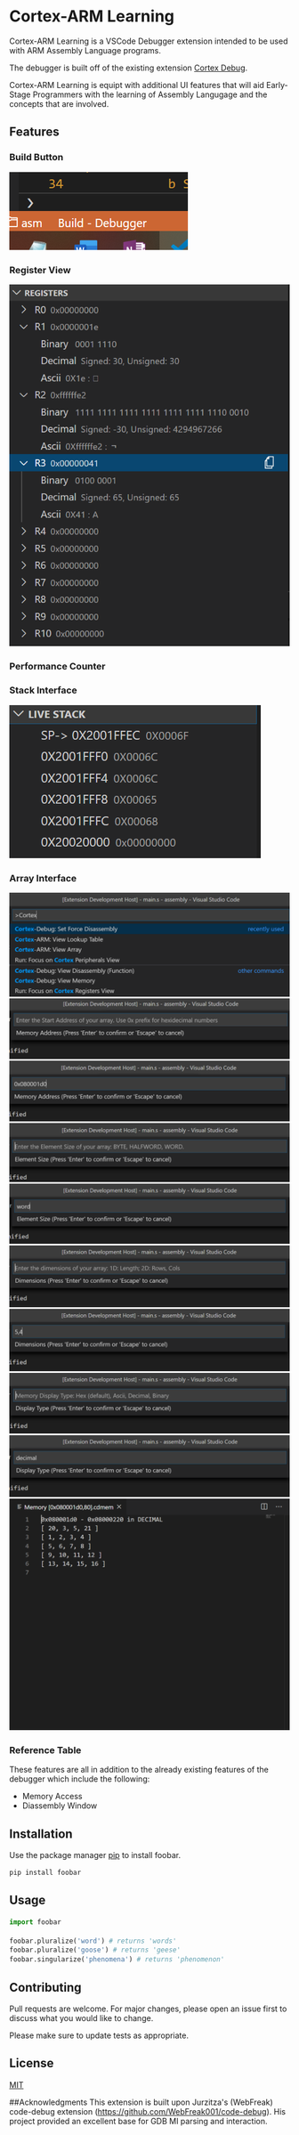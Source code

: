 # Cortex-ARM Learning

Cortex-ARM Learning is a VSCode Debugger extension intended to be used with ARM Assembly Language programs. 

The debugger is built off of the existing extension [Cortex Debug](https://marketplace.visualstudio.com/items?itemName=marus25.cortex-debug).

Cortex-ARM Learning is equipt with additional UI features that will aid Early-Stage Programmers with the learning of Assembly Langugage and the concepts that are involved. 

## Features

### Build Button
![build](./images/buildbutton.png)

### Register View
![RegisterView](./images/registerView.png)


### Performance Counter

### Stack Interface
![Stack](./images/stack.png)

### Array Interface
![allcommands](./images/allCommands.png)
![array1](./images/viewArray.png)
![array2](./images/viewArray2.png)
![array3](./images/viewArray3.png)
![array4](./images/viewArray4.png)
![array5](./images/viewArray5.png)
![array6](./images/viewArray6.png)
![array7](./images/viewArray7.png)
![array8](./images/viewArray8.png)
![arrayRes](./images/arrayWindow.png)

### Reference Table

These features are all in addition to the already existing features of the debugger which include the following:

- Memory Access
- Diassembly Window 

## Installation

Use the package manager [pip](https://pip.pypa.io/en/stable/) to install foobar.

```bash
pip install foobar
```

## Usage

```python
import foobar

foobar.pluralize('word') # returns 'words'
foobar.pluralize('goose') # returns 'geese'
foobar.singularize('phenomena') # returns 'phenomenon'
```

## Contributing
Pull requests are welcome. For major changes, please open an issue first to discuss what you would like to change.

Please make sure to update tests as appropriate.

## License
[MIT](https://choosealicense.com/licenses/mit/)

##Acknowledgments
This extension is built upon Jurzitza's (WebFreak) code-debug extension (https://github.com/WebFreak001/code-debug). His project provided an excellent base for GDB MI parsing and interaction.
